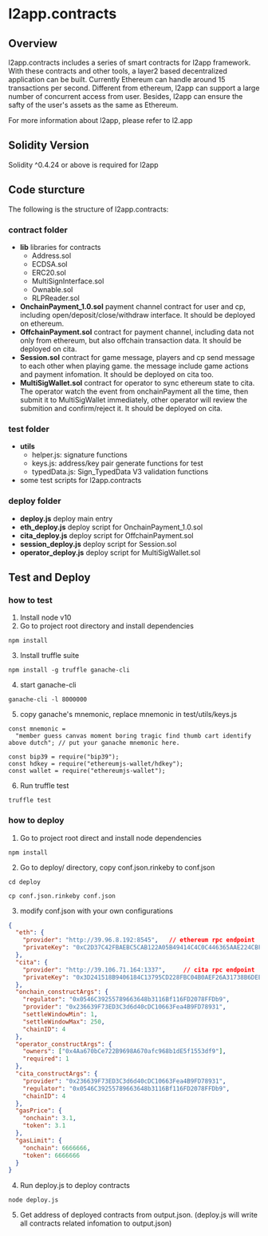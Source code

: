 # l2app.contracts

## Overview

l2app.contracts includes a series of smart contracts for l2app framework. With these contracts and other tools, a layer2 based decentralized application can be built. Currently Ethereum can handle around 15 transactions per second. Different from ethereum, l2app can support a large number of concurrent access from user. Besides, l2app can ensure the safty of the user's assets as the same as Ethereum.

For more information about l2app, please refer to l2.app

## Solidity Version

Solidity ^0.4.24 or above is required for l2app

## Code sturcture

The following is the structure of l2app.contracts:

### contract folder

- **lib** libraries for contracts
  - Address.sol
  - ECDSA.sol 
  - ERC20.sol
  - MultiSignInterface.sol
  - Ownable.sol
  - RLPReader.sol  
- **OnchainPayment_1.0.sol** payment channel contract for user and cp, including open/deposit/close/withdraw interface. It should be deployed on ethereum.
- **OffchainPayment.sol** contract for payment channel, including data not only from ethereum, but also offchain transaction data. It should be deployed on cita.
- **Session.sol** contract for game message, players and cp send message to each other when playing game. the message include game actions and payment infomation. It should be deployed on cita too.
- **MultiSigWallet.sol** contract for operator to sync ethereum state to cita. The operator watch the event from onchainPayment all the time, then submit it to MultiSigWallet immediately, other operator will review the submition and confirm/reject it. It should be deployed on cita.

### test folder
- **utils**
  - helper.js: signature functions
  - keys.js: address/key pair generate functions for test
  - typedData.js: Sign_TypedData V3 validation functions
- some test scripts for l2app.contracts

### deploy folder
- **deploy.js** deploy main entry
- **eth_deploy.js** deploy script for OnchainPayment_1.0.sol
- **cita_deploy.js** deploy script for OffchainPayment.sol
- **session_deploy.js** deploy script for Session.sol
- **operator_deploy.js** deploy script for MultiSigWallet.sol

## Test and Deploy

### how to test

1. Install node v10
2. Go to project root directory and install dependencies
```
npm install
```
3. Install truffle suite
```
npm install -g truffle ganache-cli
```
4. start ganache-cli
```
ganache-cli -l 8000000
```
5. copy ganache's mnemonic, replace mnemonic in test/utils/keys.js
```
const mnemonic =
  "member guess canvas moment boring tragic find thumb cart identify above dutch"; // put your ganache mnemonic here.

const bip39 = require("bip39");
const hdkey = require("ethereumjs-wallet/hdkey");
const wallet = require("ethereumjs-wallet");
```
6. Run truffle test
```
truffle test
```

### how to deploy
1. Go to project root direct and install node dependencies
```
npm install
```
2. Go to deploy/ directory, copy conf.json.rinkeby to conf.json
```
cd deploy
```
```
cp conf.json.rinkeby conf.json
```
3. modify conf.json with your own configurations
```JSON
{
  "eth": {
    "provider": "http://39.96.8.192:8545",   // ethereum rpc endpoint
    "privateKey": "0xC2D37C42FBAEBC5CAB122A05B49414C4C0C446365AAE224CBF81ED018AE83F0A"      // private key to deploy ethereum contract
  },
  "cita": {
    "provider": "http://39.106.71.164:1337",     // cita rpc endpoint
    "privateKey": "0x3D241518B9406184C13795CD228FBC04B0AEF26A31738B6DEE47F68C1E9B8CB5"   // private to deploy cita contract
  },
  "onchain_constructArgs": {
    "regulator": "0x0546C39255789663648b3116Bf116FD2078FFDb9",                          //use your own regulator address
    "provider": "0x236639F73ED3C3d6d40cDC10663Fea4B9FD78931",                           // use your own cp address
    "settleWindowMin": 1,                                                               // minimum settle window for user force-close state channel
    "settleWindowMax": 250,                                                             // max settle window for user force-close state channel
    "chainID": 4                                                                        // ethereum's chainID
  },
  "operator_constructArgs": {
    "owners": ["0x4Aa670bCe722B9698A670afc968b1dE5f1553df9"],                           // operator's address
    "required": 1                                                                       // the required number of multiSig operator contract
  },
  "cita_constructArgs": {
    "provider": "0x236639F73ED3C3d6d40cDC10663Fea4B9FD78931",                           // regulator address, the same as onchain_constructArgs.regulator
    "regulator": "0x0546C39255789663648b3116Bf116FD2078FFDb9",                          //cp address, the same as onchain_constructArgs.provider
    "chainID": 4                                                                        // ethereum's chainID
  },
  "gasPrice": {
    "onchain": 3.1,                                                                     // gas price used when deploy onchain payment contract
    "token": 3.1                                                                        // gas price used when dploy onchain token contract
  },
  "gasLimit": {
    "onchain": 6666666,                                                                 
    "token": 6666666
  }
}

```
4. Run deploy.js to deploy contracts
```
node deploy.js
```
5. Get address of deployed contracts from output.json. (deploy.js will write all contracts related infomation to output.json)
